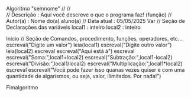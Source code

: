 Algoritmo "semnome"
// 
//  
// Descrição   : Aqui você descreve o que o programa faz! (função)
// Autor(a)    : Nome do(a) aluno(a)
// Data atual  : 05/05/2025
Var
// Seção de Declarações das variáveis 
local1 : inteiro
local2 : inteiro

Inicio
// Seção de Comandos, procedimento, funções, operadores, etc...
escreval("Digite um valor")
leia(local1)
escreval("Digite outro valor")
leia(local2)
escreval
escreval("Aqui está à")
escreval
escreval("Soma:",local1+local2)
escreval("Subtração:",local1-local2)
escreval("Divisão:",local1/local2)
escreval("Multiplicação:",local1*local2)
escreval
escreval("Você pode fazer isso quanas vezes quiser e com uma quantidade de algarismos, ou seja, valor, ilimitados. Por nada!")

Fimalgoritmo
